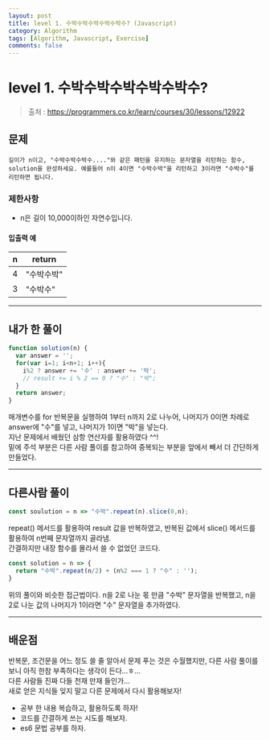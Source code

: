 ```yaml
---
layout: post
title: level 1. 수박수박수박수박수박수? (Javascript)
category: Algorithm
tags: [Algorithm, Javascript, Exercise]
comments: false
---
```

# level 1. 수박수박수박수박수박수?
> 출처 : <https://programmers.co.kr/learn/courses/30/lessons/12922>

## 문제

```
길이가 n이고, "수박수박수박수...."와 같은 패턴을 유지하는 문자열을 리턴하는 함수, solution을 완성하세요. 예를들어 n이 4이면 "수박수박"을 리턴하고 3이라면 "수박수"를 리턴하면 됩니다.
```

### 제한사항

  - n은 길이 10,000이하인 자연수입니다.

#### 입출력 예

n | return 
--------- | ---------
4 | "수박수박"
3 | "수박수"

***

## 내가 한 풀이
```javascript
function solution(n) {
  var answer = '';
  for(var i=1; i<n+1; i++){
    i%2 ? answer += '수' : answer += '박';
    // result += i % 2 == 0 ? "수" : "박";
  }
  return answer;
}
```
매개변수를 for 반복문을 실행하여 1부터 n까지 2로 나누어, 나머지가 0이면 차례로 answer에 "수"를 넣고, 나머지가 1이면 "박"을 넣는다.  
지난 문제에서 배웠던 삼항 연산자를 활용하였다 ^^!  
밑에 주석 부분은 다른 사람 풀이를 참고하여 중복되는 부분을 앞에서 빼서 더 간단하게 만들었다.
***

## 다른사람 풀이
```javascript
const soulution = n => "수박".repeat(n).slice(0,n);
```
repeat() 메서드를 활용하여 result 값을 반복하였고, 반복된 값에서 slice() 메서드를 활용하여 n번째 문자열까지 골라냄.  
간결하지만 내장 함수를 몰라서 쓸 수 없었던 코드다.

```javascript
const solution = n => {
  return "수박".repeat(n/2) + (n%2 === 1 ? "수" : '');
}
```
위의 풀이와 비슷한 접근법이다. n을 2로 나눈 몫 만큼 "수박" 문자열을 반복했고, n을 2로 나눈 값의 나머지가 1이라면 "수" 문자열을 추가하였다.

***

## 배운점

반복문, 조건문을 어느 정도 쓸 줄 알아서 문제 푸는 것은 수월했지만, 다른 사람 풀이를 보니 아직 한참 부족하다는 생각이 든다...ㅎ...  
다른 사람들 진짜 다들 천재 만재 들인가...  
새로 얻은 지식들 잊지 말고 다른 문제에서 다시 활용해보자!

- 공부 한 내용 복습하고, 활용하도록 하자!
- 코드를 간결하게 쓰는 시도를 해보자.
- es6 문법 공부를 하자.